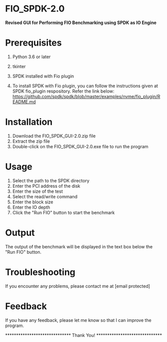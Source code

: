 # FIO_SPDK-2.0
**Revised GUI for Performing FIO Benchmarking using SPDK as IO Engine**
# Prerequisites
1. Python 3.6 or later
2. tkinter
3. SPDK installed with Fio plugin

4. To install SPDK with Fio plugin, you can follow the instructions given at SPDK fio_plugin respository.
	Refer the link below:
	https://github.com/spdk/spdk/blob/master/examples/nvme/fio_plugin/README.md

# Installation
1. Download the FIO_SPDK_GUI-2.0.zip file
2. Extract the zip file
3. Double-click on the FIO_SPDK_GUI-2.0.exe file to run the program

# Usage
1. Select the path to the SPDK directory
2. Enter the PCI address of the disk
3. Enter the size of the test
4. Select the read/write command
5. Enter the block size
6. Enter the IO depth
7. Click the "Run FIO" button to start the benchmark

# Output
The output of the benchmark will be displayed in the text box below the "Run FIO" button.

# Troubleshooting
If you encounter any problems, please contact me at [email protected]

# Feedback
If you have any feedback, please let me know so that I can improve the program.



                        
****************************** Thank You! ******************************

